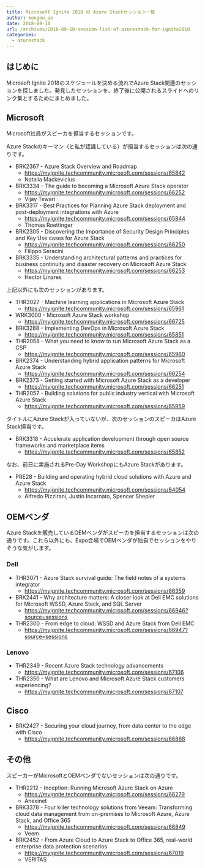 ```yaml
---
title: Microsoft Ignite 2018 の Azure Stackセッション一覧
author: kongou_ae
date: 2018-09-10
url: /archives/2018-09-10-session-list-of-azurestack-for-ignite2018
categories:
  - azurestack
---
```


## はじめに

Microsoft Ignite 2018のスケジュールを決める流れでAzure Stack関連のセッションを探しました。発見したセッションを、終了後に公開されるスライドへのリンク集とするためにまとめました。

## Microsoft

Microsoft社員がスピーカを担当するセッションです。

Azure Stackのキーマン（と私が認識している）が担当するセッションは次の通りです。

- BRK2367 - Azure Stack Overview and Roadmap
  - https://myignite.techcommunity.microsoft.com/sessions/65842
  - Natalia Mackevicius
- BRK3334 - The guide to becoming a Microsoft Azure Stack operator
  - https://myignite.techcommunity.microsoft.com/sessions/66252
  - Vijay Tewari
- BRK3317 - Best Practices for Planning Azure Stack deployment and post-deployment integrations with Azure
  - https://myignite.techcommunity.microsoft.com/sessions/65844
  - Thomas Roettinger
- BRK2305 - Discovering the Importance of Security Design Principles and Key Use cases for Azure Stack
  - https://myignite.techcommunity.microsoft.com/sessions/66250
  - Filippo Seracini
- BRK3335 - Understanding architectural patterns and practices for business continuity and disaster recovery on Microsoft Azure Stack
  - https://myignite.techcommunity.microsoft.com/sessions/66253
  - Hector Linares

上記以外にも次のセッションがあります。

- THR3027 - Machine learning applications in Microsoft Azure Stack
  - https://myignite.techcommunity.microsoft.com/sessions/65961
- WRK3000 - Microsoft Azure Stack workshop
  - https://myignite.techcommunity.microsoft.com/sessions/66725
- BRK3288 - Implementing DevOps in Microsoft Azure Stack
  - https://myignite.techcommunity.microsoft.com/sessions/65851
- THR2058 - What you need to know to run Microsoft Azure Stack as a CSP
  - https://myignite.techcommunity.microsoft.com/sessions/65960
- BRK2374 - Understanding hybrid application patterns for Microsoft Azure Stack
  - https://myignite.techcommunity.microsoft.com/sessions/66254
- BRK2373 - Getting started with Microsoft Azure Stack as a developer
  - https://myignite.techcommunity.microsoft.com/sessions/66251
- THR2057 - Building solutions for public industry vertical with Microsoft Azure Stack
  - https://myignite.techcommunity.microsoft.com/sessions/65959

タイトルにAzure Stackが入っていないが、次のセッションのスピーカはAzure Stack担当です。

- BRK3318 - Accelerate application development through open source frameworks and marketplace items
  - https://myignite.techcommunity.microsoft.com/sessions/65852

なお、前日に実施されるPre-Day WorkshopにもAzure Stackがあります。

- PRE28 - Building and operating hybrid cloud solutions with Azure and Azure Stack
  - https://myignite.techcommunity.microsoft.com/sessions/64054
  - Alfredo Pizzirani, Justin Incarnato, Spencer Shepler

## OEMベンダ

Azure Stackを販売しているOEMベンダがスピーカを担当するセッションは次の通りです。これら以外にも、Expo会場でOEMベンダが独自でセッションをやりそうな気がします。

### Dell
- THR3071 - Azure Stack survival guide: The field notes of a systems integrator
  - https://myignite.techcommunity.microsoft.com/sessions/66359
- BRK2441 - Why architecture matters: A closer look at Dell EMC solutions for Microsoft WSSD, Azure Stack, and SQL Server
  - https://myignite.techcommunity.microsoft.com/sessions/66946?source=sessions
- THR2300 - From edge to cloud: WSSD and Azure Stack from Dell EMC
  - https://myignite.techcommunity.microsoft.com/sessions/66947?source=sessions

### Lenovo
- THR2349 - Recent Azure Stack technology advancements
  - https://myignite.techcommunity.microsoft.com/sessions/67106
- THR2350 - What are Lenovo and Microsoft Azure Stack customers experiencing?
  - https://myignite.techcommunity.microsoft.com/sessions/67107

## Cisco
- BRK2427 - Securing your cloud journey, from data center to the edge with Cisco
  - https://myignite.techcommunity.microsoft.com/sessions/66868

## その他

スピーカーがMicrosoftとOEMベンダでないセッションは次の通りです。

- THR2212 - Inception: Running Microsoft Azure Stack on Azure
  - https://myignite.techcommunity.microsoft.com/sessions/66279
  - Anexinet
- BRK3378 - Four killer technology solutions from Veeam: Transforming cloud data management from on-premises to Microsoft Azure, Azure Stack, and Office 365
  - https://myignite.techcommunity.microsoft.com/sessions/66849
  - Veem
- BRK2452 - From Azure Cloud to Azure Stack to Office 365, real-world enterprise data protection scenarios
  - https://myignite.techcommunity.microsoft.com/sessions/67019
  - VERITAS
